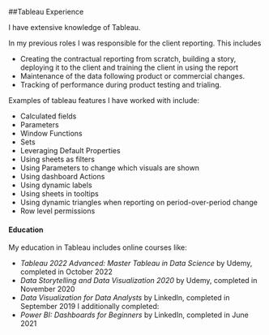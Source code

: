 ##Tableau Experience



I have extensive knowledge of Tableau.

In my previous roles I was responsible for the client reporting. This includes
- Creating the contractual reporting from scratch, building a story, deploying it to the client and training the client in using the report
- Maintenance of the data following product or commercial changes.
- Tracking of performance during product testing and trialing.  

Examples of tableau features I have worked with include:
- Calculated fields
- Parameters
- Window Functions
- Sets
- Leveraging Default Properties
- Using sheets as filters
- Using Parameters to change which visuals are shown
- Using dashboard Actions
- Using dynamic labels
- Using sheets in tooltips
- Using dynamic triangles when reporting on period-over-period change
- Row level permissions

#### Education

My education in Tableau includes online courses like:
- *Tableau 2022 Advanced: Master Tableau in Data Science* by Udemy, completed in October 2022
- *Data Storytelling and Data Visualization 2020* by Udemy, completed in November 2020
- *Data Visualization for Data Analysts* by LinkedIn, completed in September 2019
I additionally completed:
- *Power BI: Dashboards for Beginners* by LinkedIn, completed in June 2021